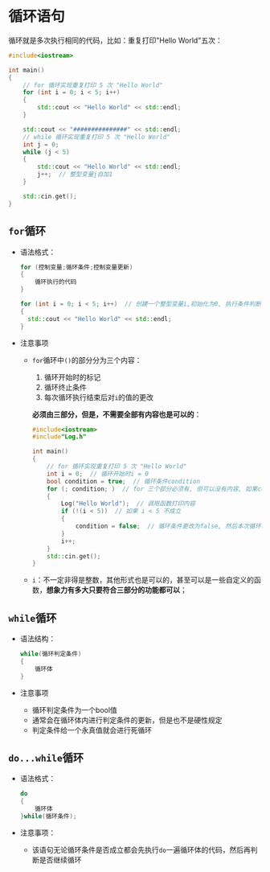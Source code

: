 # 循环语句

循环就是多次执行相同的代码，比如：重复打印"Hello World"五次：

```c++
#include<iostream>

int main()
{
	// for 循环实现重复打印 5 次 "Hello World"
	for (int i = 0; i < 5; i++)
	{
		std::cout << "Hello World" << std::endl;
	}

	std::cout << "###############" << std::endl;
	// while 循环实现重复打印 5 次 "Hello World"
	int j = 0;
	while (j < 5)
	{
		std::cout << "Hello World" << std::endl;
		j++;  // 整型变量j自加1
	}

	std::cin.get();
}
```

## `for`循环

- 语法格式：

  ```c++
  for (控制变量;循环条件;控制变量更新)
  {
      循环执行的代码
  }
  ```

  ```c++
  for (int i = 0; i < 5; i++)  // 创建一个整型变量i,初始化为0, 执行条件判断, i < 5 为true,执行循环体内的代码, 执行完毕，执行i++, 对i的值进行更新, 然后重新判断 i < 5 是否为true, 循环执行代码，直到i < 5 的值为false, 跳出循环体, 执行接下来的代码
  {
  	std::cout << "Hello World" << std::endl;
  }
  ```

- 注意事项

  - `for`循环中`()`的部分分为三个内容：

    1. 循环开始时的标记
    2. 循环终止条件
    3. 每次循环执行结束后对`i`的值的更改

    **必须由三部分，但是，不需要全部有内容也是可以的**：

    ```c++
    #include<iostream>
    #include"Log.h"
    
    int main()
    {
    	// for 循环实现重复打印 5 次 "Hello World"
    	int i = 0;  // 循环开始时i = 0
    	bool condition = true;  // 循环条件condition
    	for (; condition; )  // for 三个部分必须有, 但可以没有内容, 如果condition也去掉的话, 就没有退出循环的条件判定了, 程序就会进入死循环
    	{
    		Log("Hello World");  // 调用函数打印内容
    		if (!(i < 5))  // 如果 i < 5 不成立
    		{
    			condition = false;  // 循环条件更改为false, 然后本次循环结束后，重新检查condition，发现为false, 程序就不会再执行循环体了
    		}
    		i++;
    	}
    	std::cin.get();
    }
    ```

  - `i`：不一定非得是整数，其他形式也是可以的，甚至可以是一些自定义的函数，**想象力有多大只要符合三部分的功能都可以**；

## `while`循环

- 语法结构：

  ```c++
  while(循环判定条件)
  {
      循环体
  }
  ```

- 注意事项

  - 循环判定条件为一个bool值
  - 通常会在循环体内进行判定条件的更新，但是也不是硬性规定
  - 判定条件给一个永真值就会进行死循环

## `do...while`循环

- 语法格式：

  ```c++
  do
  {
      循环体
  }while(循环条件);
  ```

- 注意事项：

  - 该语句无论循环条件是否成立都会先执行`do`一遍循环体的代码，然后再判断是否继续循环
